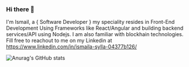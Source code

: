 ### Hi there 👋

I'm Ismail, a { Software Developer } my speciality resides in Front-End Development Using Frameworks like React/Angular and building backend services/API using Nodejs.
I am also familiar with blockhain technologies.
Fill free to reachout to me on my Linkedin at https://www.linkedin.com/in/ismaila-sylla-04377b126/


![Anurag's GitHub stats](https://github-readme-stats.vercel.app/api?username=ismailasylla&show_icons=true&theme=radical)

